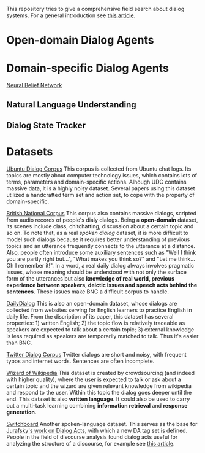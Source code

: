 This repository tries to give a comprehensive field search about dialog systems. For a general introduction see [this article](https://github.com/Garenpku/Paper-Reading/blob/master/intro%20to%20dialog%20system.md).

# Open-domain Dialog Agents

# Domain-specific Dialog Agents
[Neural Belief Network](https://github.com/Garenpku/Paper-Reading/blob/master/Neural%20Belief%20Tracker.pdf)

## Natural Language Understanding

## Dialog State Tracker


# Datasets

[Ubuntu Dialog Corpus](https://arxiv.org/abs/1506.08909)  This corpus is collected from Ubuntu chat logs. Its topics are mostly about computer technology issues, which contains lots of terms, parameters and domain-specific actions. Alhough UDC contains massive data, it is a highly noisy dataset. Several papers using this dataset utilized a handcrafted term set and action set, to cope with the property of domain-specific.

[British National Corpus](https://www.english-corpora.org/bnc/) This corpus also contains massive dialogs, scripted from audio records of people's dialy dialogs. Being a **open-domain** dataset, its scenes include class, chitchatting, discussion about a certain topic and so on. To note that, as a real *spoken dialog* dataset, it is more difficult to model such dialogs because it requires better understanding of previous topics and an utterance frequently connects to the utterance at a distance. Also, people often introduce some auxiliary sentences such as "Well I think you are partly right but...", "What makes you think so?" and "Let me think... Oh I remember it!". In a word, a real daily dialog always involves pragmatic issues, whose meaning should be understood with not only the surface form of the utterances but also **knowledge of real world, previous experience between speakers, deictic issues and speech acts behind the sentences**. These issues make BNC a difficult corpus to handle.

[DailyDialog](https://arxiv.org/abs/1710.03957) This is also an open-domain dataset, whose dialogs are collected from websites serving for English learners to practice English in daily life. From the discription of its paper, this dataset has several properties: 1) written English; 2) the topic flow is relatively traceable as speakers are expected to talk about a certain topic; 3) external knowledge is less required as speakers are temporarily matched to talk. Thus it's easier than BNC.

[Twitter Dialog Corpus](https://github.com/Phylliida/Dialogue-Datasets/blob/master/TwitterConvCorpus.txt) Twitter dialogs are short and noisy, with frequent typos and internet words. Sentences are often incomplete.

[Wizard of Wikipedia](https://arxiv.org/abs/1811.01241) This dataset is created by crowdsourcing (and indeed with higher quality), where the user is expected to talk or ask about a certain topic and the wizard are given relevant knowledge from wikipedia and respond to the user. Within this topic the dialog goes deeper until the end. This dataset is also **written language**. It could also be used to carry out a multi-task learning combining **information retrieval** and **response generation**.

[Switchboard](https://catalog.ldc.upenn.edu/LDC97S62) Another spoken-language dataset. This serves as the base for [Jurafsky's work on Dialog Acts](https://web.stanford.edu/~jurafsky/ws97/manual.august1.html), with which a new DA tag set is defined. People in the field of discourse analysis found dialog acts useful for analyzing the structure of a discourse, for example see [this article](https://www.aclweb.org/anthology/W98-0319).
